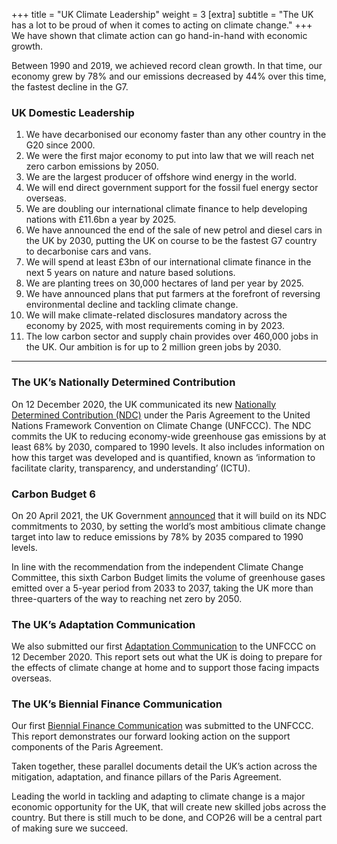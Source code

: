 +++
title = "UK Climate Leadership"
weight = 3
[extra]
subtitle = "The UK has a lot to be proud of when it comes to acting on climate change."
+++
We have shown that climate action can go hand-in-hand with economic growth. 

Between 1990 and 2019, we achieved record clean growth. In that time, our economy grew by 78% and our emissions decreased by 44% over this time, the fastest decline in the G7.

### UK Domestic Leadership
1. We have decarbonised our economy faster than any other country in the G20 since 2000.
2. We were the first major economy to put into law that we will reach net zero carbon emissions by 2050.
3. We are the largest producer of offshore wind energy in the world.
4. We will end direct government support for the fossil fuel energy sector overseas.
5. We are doubling our international climate finance to help developing nations with £11.6bn a year by 2025.
6. We have announced the end of the sale of new petrol and diesel cars in the UK by 2030, putting the UK on course to be the fastest G7 country to decarbonise cars and vans.
7. We will spend at least £3bn of our international climate finance in the next 5 years on nature and nature based solutions.
8. We are planting trees on 30,000 hectares of land per year by 2025.
9. We have announced plans that put farmers at the forefront of reversing environmental decline and tackling climate change.
10. We will make climate-related disclosures mandatory across the economy by 2025, with most requirements coming in by 2023.
11. The low carbon sector and supply chain provides over 460,000 jobs in the UK. Our ambition is for up to 2 million green jobs by 2030.

---

### The UK’s Nationally Determined Contribution

On 12 December 2020, the UK communicated its new [Nationally Determined Contribution (NDC)](https://www.gov.uk/government/publications/the-uks-nationally-determined-contribution-communication-to-the-unfccc) under the Paris Agreement to the United Nations Framework Convention on Climate Change (UNFCCC). The NDC commits the UK to reducing economy-wide greenhouse gas emissions by at least 68% by 2030, compared to 1990 levels. It also includes information on how this target was developed and is quantified, known as ‘information to facilitate clarity, transparency, and understanding’ (ICTU).

### Carbon Budget 6 

On 20 April 2021, the UK Government [announced](https://www.gov.uk/government/news/uk-enshrines-new-target-in-law-to-slash-emissions-by-78-by-2035) that it will build on its NDC commitments to 2030, by setting the world’s most ambitious climate change target into law to reduce emissions by 78% by 2035 compared to 1990 levels.

In line with the recommendation from the independent Climate Change Committee, this sixth Carbon Budget limits the volume of greenhouse gases emitted over a 5-year period from 2033 to 2037, taking the UK more than three-quarters of the way to reaching net zero by 2050. 

### The UK’s Adaptation Communication

We also submitted our first [Adaptation Communication](https://www.gov.uk/government/publications/the-uks-adaptation-communication-to-the-united-nations-framework-convention-on-climate-change-unfccc-2020) to the UNFCCC on 12 December 2020. This report sets out what the UK is doing to prepare for the effects of climate change at home and to support those facing impacts overseas.

### The UK’s Biennial Finance Communication

Our first [Biennial Finance Communication](https://www.gov.uk/government/publications/uk-biennial-finance-communication-to-the-un-framework-convention-on-climate-change-2020) was submitted to the UNFCCC. This report demonstrates our forward looking action on the support components of the Paris Agreement.

Taken together, these parallel documents detail the UK’s action across the mitigation, adaptation, and finance pillars of the Paris Agreement.

Leading the world in tackling and adapting to climate change is a major economic opportunity for the UK, that will create new skilled jobs across the country. But there is still much to be done, and COP26 will be a central part of making sure we succeed. 